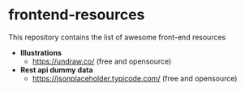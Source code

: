 # frontend-resources
This repository contains the list of awesome front-end resources

 - **Illustrations**   
	 - https://undraw.co/ (free and opensource)   
 -  **Rest api dummy data**   
	 - https://jsonplaceholder.typicode.com/ (free and opensource)
